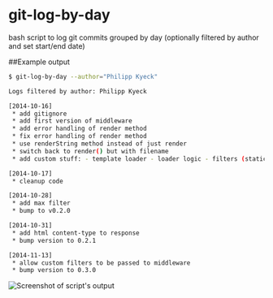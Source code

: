 git-log-by-day
==============

bash script to log git commits grouped by day (optionally filtered by author and set start/end date)


##Example output

```bash
$ git-log-by-day --author="Philipp Kyeck"

Logs filtered by author: Philipp Kyeck

[2014-10-16]
 * add gitignore
 * add first version of middleware
 * add error handling of render method
 * fix error handling of render method
 * use renderString method instead of just render
 * switch back to render() but with filename
 * add custom stuff: - template loader - loader logic - filters (static right now) - tags (static right now)

[2014-10-17]
 * cleanup code

[2014-10-28]
 * add max filter
 * bump to v0.2.0

[2014-10-31]
 * add html content-type to response
 * bump version to 0.2.1

[2014-11-13]
 * allow custom filters to be passed to middleware
 * bump version to 0.3.0
```

![Screenshot of script's output](https://cloud.githubusercontent.com/assets/870980/5142927/36121412-718a-11e4-9ee9-2a2a127416cb.png)
